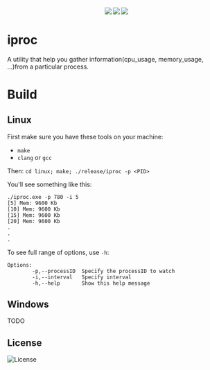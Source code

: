 <h4 align="center">
  <img src="https://img.shields.io/github/languages/top/LinArcX/iproc.svg"/>  <img src="https://img.shields.io/github/repo-size/LinArcX/iproc.svg"/>  <img src="https://img.shields.io/github/tag/LinArcX/iproc.svg?colorB=green"/>
</h4>

# iproc
A utility that help you gather information(cpu_usage, memory_usage, ...)from a particular process.

# Build
## Linux
First make sure you have these tools on your machine:
- `make`
- `clang` or `gcc`

Then:
`cd linux; make; ./release/iproc -p <PID>`

You'll see something like this:
```
./iproc.exe -p 780 -i 5
[5] Mem: 9600 Kb
[10] Mem: 9600 Kb
[15] Mem: 9600 Kb
[20] Mem: 9600 Kb
.
.
.
```

To see full range of options, use `-h`:
```
Options:
        -p,--processID  Specify the processID to watch
        -i,--interval   Specify interval
        -h,--help       Show this help message
```


## Windows
TODO

## License
![License](https://img.shields.io/github/license/LinArcX/iproc.svg)
